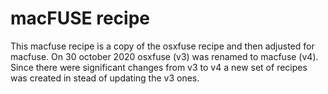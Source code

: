 # macFUSE recipe
This macfuse recipe is a copy of the osxfuse recipe and then adjusted for macfuse. On 30 october 2020 osxfuse (v3) was renamed to macfuse (v4). Since there were significant changes from v3 to v4 a new set of recipes was created in stead of updating the v3 ones.